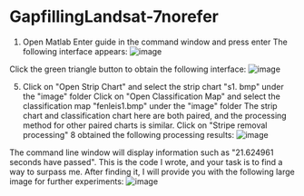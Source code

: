 # GapfillingLandsat-7norefer
1. Open Matlab
Enter guide in the command window and press enter
The following interface appears:
 ![image](https://github.com/cheenyanjun/GapfillingLandsat-7norefer/assets/161917400/6e71cb68-9fdb-43ba-a7ef-8e28ca882cd8)

Click the green triangle button to obtain the following interface:
 ![image](https://github.com/cheenyanjun/GapfillingLandsat-7norefer/assets/161917400/0df479e0-602f-4be1-a9ce-41aa35334c68)

5. Click on "Open Strip Chart" and select the strip chart "s1. bmp" under the "image" folder
Click on "Open Classification Map" and select the classification map "fenleis1.bmp" under the "image" folder
The strip chart and classification chart here are both paired, and the processing method for other paired charts is similar. Click on "Stripe removal processing"
8 obtained the following processing results:
 ![image](https://github.com/cheenyanjun/GapfillingLandsat-7norefer/assets/161917400/dadbc823-30ae-4825-99c1-f581b3c92a00)

The command line window will display information such as "21.624961 seconds have passed".
This is the code I wrote, and your task is to find a way to surpass me. After finding it, I will provide you with the following large image for further experiments:
![image](https://github.com/cheenyanjun/GapfillingLandsat-7norefer/assets/161917400/ea11007e-8e8a-4032-9d16-8851c168bb1d)
